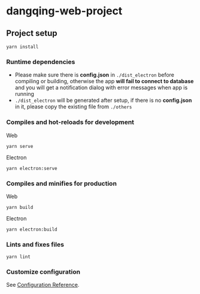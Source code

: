 # dangqing-web-project

## Project setup
```
yarn install
```

### Runtime dependencies
- Please make sure there is **config.json** in `./dist_electron` before compiling or building, otherwise the app **will fail to connect to database** and you will get a notification dialog with error messages when app is running
- `./dist_electron` will be generated after setup, if there is no **config.json** in it, please copy the existing file from `./others`

### Compiles and hot-reloads for development
Web
```
yarn serve
```
Electron
```
yarn electron:serve
```

### Compiles and minifies for production
Web
```
yarn build
```
Electron
```
yarn electron:build
```

### Lints and fixes files
```
yarn lint
```

### Customize configuration
See [Configuration Reference](https://cli.vuejs.org/config/).
